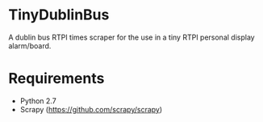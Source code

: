 TinyDublinBus
=============

A dublin bus RTPI times scraper for the use in a tiny RTPI personal display alarm/board.

Requirements
=============

*   Python 2.7
*   Scrapy (https://github.com/scrapy/scrapy)
